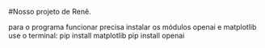#Nosso projeto de Renê.

para o programa funcionar precisa instalar os módulos openai e matplotlib
use o terminal: pip install matplotlib
                pip install openai